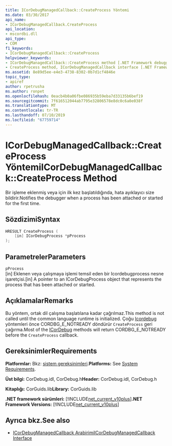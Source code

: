 ```yaml
---
title: ICorDebugManagedCallback::CreateProcess Yöntemi
ms.date: 03/30/2017
api_name:
- ICorDebugManagedCallback.CreateProcess
api_location:
- mscordbi.dll
api_type:
- COM
f1_keywords:
- ICorDebugManagedCallback::CreateProcess
helpviewer_keywords:
- ICorDebugManagedCallback::CreateProcess method [.NET Framework debugging]
- CreateProcess method, ICorDebugManagedCallback interface [.NET Framework debugging]
ms.assetid: 8e89d5ee-e4e3-4738-8302-0b7d1cf4846e
topic_type:
- apiref
author: rpetrusha
ms.author: ronpet
ms.openlocfilehash: 0eacb4b0a06fbe086935b59eba7d33135b6bef19
ms.sourcegitcommit: 7f616512044ab7795e32806578e8dc0c6a0e038f
ms.translationtype: MT
ms.contentlocale: tr-TR
ms.lasthandoff: 07/10/2019
ms.locfileid: "67759714"
---
```

# <a name="icordebugmanagedcallbackcreateprocess-method"></a><span data-ttu-id="e27cc-102">ICorDebugManagedCallback::CreateProcess Yöntemi</span><span class="sxs-lookup"><span data-stu-id="e27cc-102">ICorDebugManagedCallback::CreateProcess Method</span></span>
<span data-ttu-id="e27cc-103">Bir işleme eklenmiş veya için ilk kez başlatıldığında, hata ayıklayıcı size bildirir.</span><span class="sxs-lookup"><span data-stu-id="e27cc-103">Notifies the debugger when a process has been attached or started for the first time.</span></span>  
  
## <a name="syntax"></a><span data-ttu-id="e27cc-104">Sözdizimi</span><span class="sxs-lookup"><span data-stu-id="e27cc-104">Syntax</span></span>  
  
```cpp  
HRESULT CreateProcess (  
    [in] ICorDebugProcess *pProcess  
);  
```  
  
## <a name="parameters"></a><span data-ttu-id="e27cc-105">Parametreler</span><span class="sxs-lookup"><span data-stu-id="e27cc-105">Parameters</span></span>  
 `pProcess`  
 <span data-ttu-id="e27cc-106">[in] Eklenen veya çalışmaya işlemi temsil eden bir Icordebugprocess nesne işaretçisi.</span><span class="sxs-lookup"><span data-stu-id="e27cc-106">[in] A pointer to an ICorDebugProcess object that represents the process that has been attached or started.</span></span>  
  
## <a name="remarks"></a><span data-ttu-id="e27cc-107">Açıklamalar</span><span class="sxs-lookup"><span data-stu-id="e27cc-107">Remarks</span></span>  
 <span data-ttu-id="e27cc-108">Bu yöntem, ortak dil çalışma başlatılana kadar çağrılmaz.</span><span class="sxs-lookup"><span data-stu-id="e27cc-108">This method is not called until the common language runtime is initialized.</span></span> <span data-ttu-id="e27cc-109">Çoğu [Icordebug](../../../../docs/framework/unmanaged-api/debugging/icordebug-interface.md) yöntemleri önce CORDBG_E_NOTREADY döndürür `CreateProcess` geri çağırma.</span><span class="sxs-lookup"><span data-stu-id="e27cc-109">Most of the [ICorDebug](../../../../docs/framework/unmanaged-api/debugging/icordebug-interface.md) methods will return CORDBG_E_NOTREADY before the `CreateProcess` callback.</span></span>  
  
## <a name="requirements"></a><span data-ttu-id="e27cc-110">Gereksinimler</span><span class="sxs-lookup"><span data-stu-id="e27cc-110">Requirements</span></span>  
 <span data-ttu-id="e27cc-111">**Platformlar:** Bkz: [sistem gereksinimleri](../../../../docs/framework/get-started/system-requirements.md).</span><span class="sxs-lookup"><span data-stu-id="e27cc-111">**Platforms:** See [System Requirements](../../../../docs/framework/get-started/system-requirements.md).</span></span>  
  
 <span data-ttu-id="e27cc-112">**Üst bilgi:** CorDebug.idl, CorDebug.h</span><span class="sxs-lookup"><span data-stu-id="e27cc-112">**Header:** CorDebug.idl, CorDebug.h</span></span>  
  
 <span data-ttu-id="e27cc-113">**Kitaplığı:** CorGuids.lib</span><span class="sxs-lookup"><span data-stu-id="e27cc-113">**Library:** CorGuids.lib</span></span>  
  
 <span data-ttu-id="e27cc-114">**.NET framework sürümleri:** [!INCLUDE[net_current_v10plus](../../../../includes/net-current-v10plus-md.md)]</span><span class="sxs-lookup"><span data-stu-id="e27cc-114">**.NET Framework Versions:** [!INCLUDE[net_current_v10plus](../../../../includes/net-current-v10plus-md.md)]</span></span>  
  
## <a name="see-also"></a><span data-ttu-id="e27cc-115">Ayrıca bkz.</span><span class="sxs-lookup"><span data-stu-id="e27cc-115">See also</span></span>

- [<span data-ttu-id="e27cc-116">ICorDebugManagedCallback Arabirimi</span><span class="sxs-lookup"><span data-stu-id="e27cc-116">ICorDebugManagedCallback Interface</span></span>](../../../../docs/framework/unmanaged-api/debugging/icordebugmanagedcallback-interface.md)
